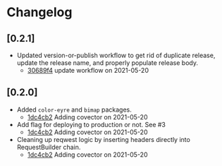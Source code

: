 # Changelog

## \[0.2.1]

- Updated version-or-publish workflow to get rid of duplicate release, update the release name, and properly populate release body.
  - [30689f4](https://github.com/lannonbr/netlify_deploy/commit/30689f43306e2a3ad04678eb513349cf6fbbdd97) update workflow on 2021-05-20

## \[0.2.0]

- Added `color-eyre` and `bimap` packages.
  - [1dc4cb2](https://github.com/lannonbr/netlify_deploy/commit/1dc4cb2b4ff9ffca600d2ae299d072104e4183c6) Adding covector on 2021-05-20
- Add flag for deploying to production or not. See #3
  - [1dc4cb2](https://github.com/lannonbr/netlify_deploy/commit/1dc4cb2b4ff9ffca600d2ae299d072104e4183c6) Adding covector on 2021-05-20
- Cleaning up reqwest logic by inserting headers directly into RequestBuilder chain.
  - [1dc4cb2](https://github.com/lannonbr/netlify_deploy/commit/1dc4cb2b4ff9ffca600d2ae299d072104e4183c6) Adding covector on 2021-05-20
